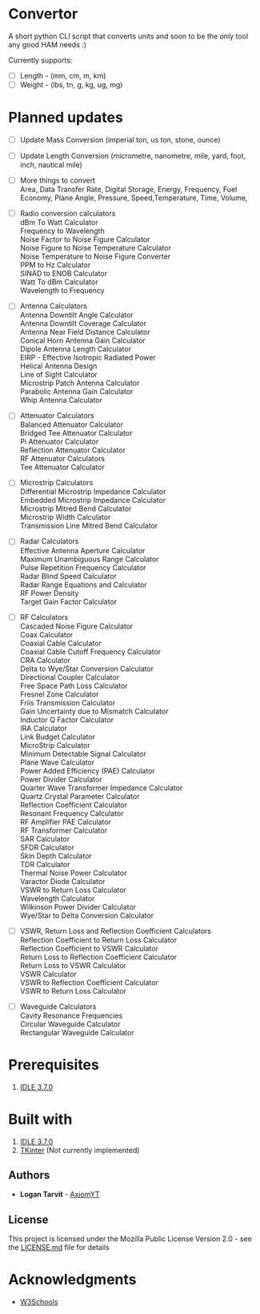 # Convertor
A short python CLI script that converts units and soon to be the only tool any good HAM needs :)

Currently supports:

- [ ] Length - (mm, cm, m, km)
- [ ] Weight - (lbs, tn, g, kg, ug, mg)

# Planned updates

- [ ] Update Mass Conversion (imperial ton, us ton, stone, ounce)
- [ ] Update Length Conversion (micrometre, nanometre, mile, yard, foot, inch, nautical mile)

- [ ] More things to convert\
Area, Data Transfer Rate, Digital Storage, 
Energy, Frequency, Fuel Economy, Plane Angle,
Pressure, Speed,Temperature, Time, Volume,

- [ ] Radio conversion calculators\
dBm To Watt Calculator\
Frequency to Wavelength\
Noise Factor to Noise Figure Calculator\
Noise Figure to Noise Temperature Calculator\
Noise Temperature to Noise Figure Converter\
PPM to Hz Calculator\
SINAD to ENOB Calculator\
Watt To dBm Calculator\
Wavelength to Frequency

- [ ] Antenna Calculators\
Antenna Downtilt Angle Calculator\
Antenna Downtilt Coverage Calculator\
Antenna Near Field Distance Calculator\
Conical Horn Antenna Gain Calculator\
Dipole Antenna Length Calculator\
EIRP - Effective Isotropic Radiated Power\
Helical Antenna Design\
Line of Sight Calculator\
Microstrip Patch Antenna Calculator\
Parabolic Antenna Gain Calculator\
Whip Antenna Calculator

- [ ] Attenuator Calculators\
Balanced Attenuator Calculator\
Bridged Tee Attenuator Calculator\
Pi Attenuator Calculator\
Reflection Attenuator Calculator\
RF Attenuator Calculators\
Tee Attenuator Calculator

- [ ] Microstrip Calculators\
Differential Microstrip Impedance Calculator\
Embedded Microstrip Impedance Calculator\
Microstrip Mitred Bend Calculator\
Microstrip Width Calculator\
Transmission Line Mitred Bend Calculator

- [ ] Radar Calculators\
Effective Antenna Aperture Calculator\
Maximum Unambiguous Range Calculator\
Pulse Repetition Frequency Calculator\
Radar Blind Speed Calculator\
Radar Range Equations and Calculator\
RF Power Density\
Target Gain Factor Calculator

- [ ] RF Calculators\
Cascaded Noise Figure Calculator\
Coax Calculator\
Coaxial Cable Calculator\
Coaxial Cable Cutoff Frequency Calculator\
CRA Calculator\
Delta to Wye/Star Conversion Calculator\
Directional Coupler Calculator\
Free Space Path Loss Calculator\
Fresnel Zone Calculator\
Friis Transmission Calculator\
Gain Uncertainty due to Mismatch Calculator\
Inductor Q Factor Calculator\
IRA Calculator\
Link Budget Calculator\
MicroStrip Calculator\
Minimum Detectable Signal Calculator\
Plane Wave Calculator\
Power Added Efficiency (PAE) Calculator\
Power Divider Calculator\
Quarter Wave Transformer Impedance Calculator\
Quartz Crystal Parameter Calculator\
Reflection Coefficient Calculator\
Resonant Frequency Calculator\
RF Amplifier PAE Calculator\
RF Transformer Calculator\
SAR Calculator\
SFDR Calculator\
Skin Depth Calculator\
TDR Calculator\
Thermal Noise Power Calculator\
Varactor Diode Calculator\
VSWR to Return Loss Calculator\
Wavelength Calculator\
Wilkinson Power Divider Calculator\
Wye/Star to Delta Conversion Calculator

- [ ] VSWR, Return Loss and Reflection Coefficient Calculators\
Reflection Coefficient to Return Loss Calculator\
Reflection Coefficient to VSWR Calculator\
Return Loss to Reflection Coefficient Calculator\
Return Loss to VSWR Calculator\
VSWR Calculator\
VSWR to Reflection Coefficient Calculator\
VSWR to Return Loss Calculator

- [ ] Waveguide Calculators\
Cavity Resonance Frequencies\
Circular Waveguide Calculator\
Rectangular Waveguide Calculator

# Prerequisites

1) [IDLE 3.7.0](https://www.python.org/downloads/release/python-370/)

# Built with

1) [IDLE 3.7.0](https://www.python.org/downloads/release/python-370/)
2) [TKinter](https://wiki.python.org/moin/TkInter) (Not currently implemented)

## Authors

* **Logan Tarvit** - [AxiomYT](https://github.com/AxiomYT)

## License

This project is licensed under the Mozilla Public License Version 2.0 - see the [LICENSE.md](LICENSE.md) file for details

# Acknowledgments

* [W3Schools](https://www.w3schools.com/python/)
